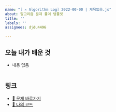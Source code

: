 ```yaml
---
name: "[ ✍️ Algorithm Log] 2022-00-00 | 제목없음.js"
about: 알고리즘 문제 풀이 템플릿
title: ''
labels: ''
assignees: djdu4496

---
```


## 오늘 내가 배운 것
- 내용 없음
```javascript

```

## 링크
- [📎 문제 바로가기](#)
- [📝 나의 코드](#)
